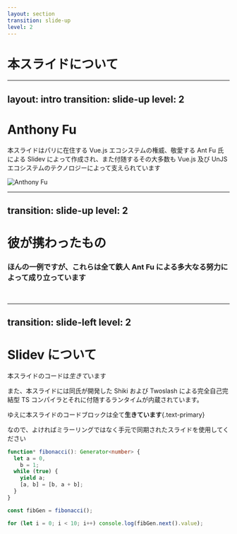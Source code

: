 ```yaml
---
layout: section
transition: slide-up
level: 2
---
```


# 本スライドについて

---
layout: intro
transition: slide-up
level: 2
---

<div class="grid grid-cols-2 gap-20">

<div class="flex flex-col justify-center">

# Anthony Fu

本スライドはパリに在住する Vue.js エコシステムの権威、敬愛する Ant Fu 氏による Slidev によって作成され、また付随するその大多数も Vue.js 及び UnJS エコシステムのテクノロジーによって支えられています

</div>

<img class="rounded-full border-4 border-color-[var(--slidev-theme-primary)]" src="https://avatars.githubusercontent.com/u/11247099?v=4" alt="Anthony Fu" />

</div>

---
transition: slide-up
level: 2
---

# 彼が携わったもの

### ほんの一例ですが、これらは全て鉄人 Ant Fu による多大なる努力によって成り立っています

<br/>

<LogoGrid :items="[
    { name: 'Vue.js', path: '/antfu/vue.js.svg' },
    { name: 'VueUse', path: '/antfu/vueuse.svg' },
    { name: 'Nuxt', path: '/antfu/nuxt.svg' },
    { name: 'Intlify', path: '/antfu/intlify.svg' },
    { name: 'UnJS', path: '/antfu/unjs.svg' },
    { name: 'unplugin', path: '/antfu/unplugin.svg' },
    { name: 'nitro', path: '/antfu/nitro.svg' },
    { name: 'Windi CSS', path: '/antfu/windi-css.svg' },
    { name: 'UnoCSS', path: '/antfu/unocss.svg' },
    { name: 'ESLint Stylistic', path: '/antfu/eslint-stylistic.svg' },
    { name: 'Slidev', path: '/antfu/slidev.svg' },
    { name: 'Shiki', path: '/antfu/shiki.svg' },
    { name: 'Twoslash', path: '/antfu/twoslash.svg' },
    { name: 'Vite', path: '/antfu/vite.svg' },
    { name: 'Vitest', path: '/antfu/vitest.svg' },
    { name: 'Vite PWA', path: '/antfu/vite-pwa.svg' },
    { name: 'Vitesse', path: '/antfu/vitesse.svg' },
    { name: 'Type Challenges', path: '/antfu/type-challenges.png' },
    { name: 'Elk', path: '/antfu/elk.svg' },
    { name: '文言', path: '/antfu/wenyan.png' },
  ]" />

---
transition: slide-left
level: 2
---

# Slidev について

本スライドのコードは*生きて*います

また、本スライドには同氏が開発した Shiki および Twoslash による完全自己完結型 TS コンパイラとそれに付随するランタイムが内蔵されています。

ゆえに本スライドのコードブロックは全て**生きています**{.text-primary}

なので、よければミラーリングではなく手元で同期されたスライドを使用してください

```ts twoslash
function* fibonacci(): Generator<number> {
  let a = 0,
    b = 1;
  while (true) {
    yield a;
    [a, b] = [b, a + b];
  }
}

const fibGen = fibonacci();

for (let i = 0; i < 10; i++) console.log(fibGen.next().value);
```
